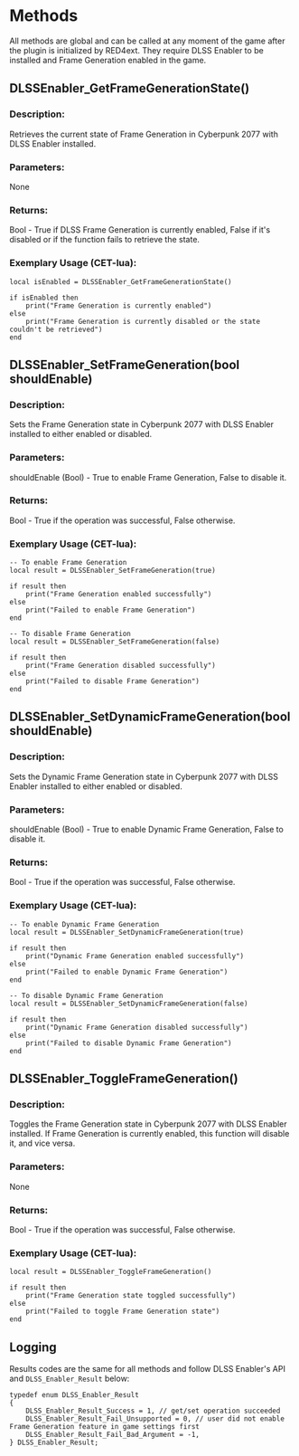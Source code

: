 # Methods

All methods are global and can be called at any moment of the game after the plugin is initialized by RED4ext. They require DLSS Enabler to be installed and Frame Generation enabled in the game.

## DLSSEnabler_GetFrameGenerationState()

### Description:
Retrieves the current state of Frame Generation in Cyberpunk 2077 with DLSS Enabler installed.

### Parameters:
None

### Returns:
Bool - True if DLSS Frame Generation is currently enabled, False if it's disabled or if the function fails to retrieve the state.

### Exemplary Usage (CET-lua):
```
local isEnabled = DLSSEnabler_GetFrameGenerationState()

if isEnabled then
    print("Frame Generation is currently enabled")
else
    print("Frame Generation is currently disabled or the state couldn't be retrieved")
end
```

## DLSSEnabler_SetFrameGeneration(bool shouldEnable)

### Description:
Sets the Frame Generation state in Cyberpunk 2077 with DLSS Enabler installed to either enabled or disabled.

### Parameters:
shouldEnable (Bool) - True to enable Frame Generation, False to disable it.

### Returns:
Bool - True if the operation was successful, False otherwise.

### Exemplary Usage (CET-lua):
```
-- To enable Frame Generation
local result = DLSSEnabler_SetFrameGeneration(true)

if result then
    print("Frame Generation enabled successfully")
else
    print("Failed to enable Frame Generation")
end
```

```
-- To disable Frame Generation
local result = DLSSEnabler_SetFrameGeneration(false)

if result then
    print("Frame Generation disabled successfully")
else
    print("Failed to disable Frame Generation")
end
```

## DLSSEnabler_SetDynamicFrameGeneration(bool shouldEnable)

### Description:
Sets the Dynamic Frame Generation state in Cyberpunk 2077 with DLSS Enabler installed to either enabled or disabled.

### Parameters:
shouldEnable (Bool) - True to enable Dynamic Frame Generation, False to disable it.

### Returns:
Bool - True if the operation was successful, False otherwise.

### Exemplary Usage (CET-lua):
```
-- To enable Dynamic Frame Generation
local result = DLSSEnabler_SetDynamicFrameGeneration(true)

if result then
    print("Dynamic Frame Generation enabled successfully")
else
    print("Failed to enable Dynamic Frame Generation")
end
```

```
-- To disable Dynamic Frame Generation
local result = DLSSEnabler_SetDynamicFrameGeneration(false)

if result then
    print("Dynamic Frame Generation disabled successfully")
else
    print("Failed to disable Dynamic Frame Generation")
end
```

## DLSSEnabler_ToggleFrameGeneration()

### Description:
Toggles the Frame Generation state in Cyberpunk 2077 with DLSS Enabler installed. If Frame Generation is currently enabled, this function will disable it, and vice versa.

### Parameters:
None

### Returns:
Bool - True if the operation was successful, False otherwise.

### Exemplary Usage (CET-lua):
```
local result = DLSSEnabler_ToggleFrameGeneration()

if result then
    print("Frame Generation state toggled successfully")
else
    print("Failed to toggle Frame Generation state")
end
```

## Logging
Results codes are the same for all methods and follow DLSS Enabler's API and `DLSS_Enabler_Result` below:
```
﻿typedef enum DLSS_Enabler_Result
{
    DLSS_Enabler_Result_Success = 1, // get/set operation succeeded
    DLSS_Enabler_Result_Fail_Unsupported = 0, // user did not enable Frame Generation feature in game settings first
    DLSS_Enabler_Result_Fail_Bad_Argument = -1,
} DLSS_Enabler_Result;
```
